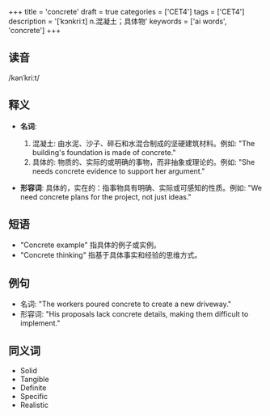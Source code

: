 +++
title = 'concrete'
draft = true
categories = ['CET4']
tags = ['CET4']
description = '[ˈkɔnkriːt] n.混凝土；具体物'
keywords = ['ai words', 'concrete']
+++

## 读音
/kənˈkriːt/

## 释义
- **名词**:
  1. 混凝土: 由水泥、沙子、碎石和水混合制成的坚硬建筑材料。例如: "The building's foundation is made of concrete."
  2. 具体的: 物质的、实际的或明确的事物，而非抽象或理论的。例如: "She needs concrete evidence to support her argument."

- **形容词**:
  具体的，实在的：指事物具有明确、实际或可感知的性质。例如: "We need concrete plans for the project, not just ideas."

## 短语
- "Concrete example" 指具体的例子或实例。
- "Concrete thinking" 指基于具体事实和经验的思维方式。

## 例句
- 名词: "The workers poured concrete to create a new driveway."
- 形容词: "His proposals lack concrete details, making them difficult to implement."

## 同义词
- Solid
- Tangible
- Definite
- Specific
- Realistic
